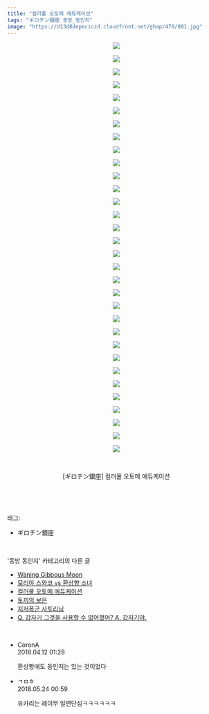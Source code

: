 ```yaml
---
title: "컬러풀 오토메 에듀케이션"
tags: "ギロチン銀座 동방_동인지"
image: "https://d13d8depeciczd.cloudfront.net/ghap/470/001.jpg"
---
```

<div class="article">
<p style="text-align: center; clear: none; float: none;"><img src="{{ site.imgserver12 }}/ghap/470/001.jpg"/></p>
<p style="text-align: center; clear: none; float: none;"><img src="{{ site.imgserver12 }}/ghap/470/002.jpg"/></p>
<p style="text-align: center; clear: none; float: none;"><img src="{{ site.imgserver12 }}/ghap/470/003.jpg"/></p>
<p style="text-align: center; clear: none; float: none;"><img src="{{ site.imgserver12 }}/ghap/470/004.jpg"/></p>
<p style="text-align: center; clear: none; float: none;"><img src="{{ site.imgserver12 }}/ghap/470/005.jpg"/></p>
<p style="text-align: center; clear: none; float: none;"><img src="{{ site.imgserver12 }}/ghap/470/006.jpg"/></p>
<p style="text-align: center; clear: none; float: none;"><img src="{{ site.imgserver12 }}/ghap/470/007.jpg"/></p>
<p style="text-align: center; clear: none; float: none;"><img src="{{ site.imgserver12 }}/ghap/470/008.jpg"/></p>
<p style="text-align: center; clear: none; float: none;"><img src="{{ site.imgserver12 }}/ghap/470/009.jpg"/></p>
<p style="text-align: center; clear: none; float: none;"><img src="{{ site.imgserver12 }}/ghap/470/010.jpg"/></p>
<p style="text-align: center; clear: none; float: none;"><img src="{{ site.imgserver12 }}/ghap/470/011.jpg"/></p>
<p style="text-align: center; clear: none; float: none;"><img src="{{ site.imgserver12 }}/ghap/470/012.jpg"/></p>
<p style="text-align: center; clear: none; float: none;"><img src="{{ site.imgserver12 }}/ghap/470/013.jpg"/></p>
<p style="text-align: center; clear: none; float: none;"><img src="{{ site.imgserver12 }}/ghap/470/014.jpg"/></p>
<p style="text-align: center; clear: none; float: none;"><img src="{{ site.imgserver12 }}/ghap/470/015.jpg"/></p>
<p style="text-align: center; clear: none; float: none;"><img src="{{ site.imgserver12 }}/ghap/470/016.jpg"/></p>
<p style="text-align: center; clear: none; float: none;"><img src="{{ site.imgserver12 }}/ghap/470/017.jpg"/></p>
<p style="text-align: center; clear: none; float: none;"><img src="{{ site.imgserver12 }}/ghap/470/018.jpg"/></p>
<p style="text-align: center; clear: none; float: none;"><img src="{{ site.imgserver12 }}/ghap/470/019.jpg"/></p>
<p style="text-align: center; clear: none; float: none;"><img src="{{ site.imgserver12 }}/ghap/470/020.jpg"/></p>
<p style="text-align: center; clear: none; float: none;"><img src="{{ site.imgserver12 }}/ghap/470/021.jpg"/></p>
<p style="text-align: center; clear: none; float: none;"><img src="{{ site.imgserver12 }}/ghap/470/022.jpg"/></p>
<p style="text-align: center; clear: none; float: none;"><img src="{{ site.imgserver12 }}/ghap/470/023.jpg"/></p>
<p style="text-align: center; clear: none; float: none;"><img src="{{ site.imgserver12 }}/ghap/470/024.jpg"/></p>
<p style="text-align: center; clear: none; float: none;"><img src="{{ site.imgserver12 }}/ghap/470/025.jpg"/></p>
<p style="text-align: center; clear: none; float: none;"><img src="{{ site.imgserver12 }}/ghap/470/026.jpg"/></p>
<p style="text-align: center; clear: none; float: none;"><img src="{{ site.imgserver12 }}/ghap/470/027.jpg"/></p>
<p style="text-align: center; clear: none; float: none;"><img src="{{ site.imgserver12 }}/ghap/470/028.jpg"/></p>
<p style="text-align: center; clear: none; float: none;"><img src="{{ site.imgserver12 }}/ghap/470/029.jpg"/></p>
<p style="text-align: center; clear: none; float: none;"><img src="{{ site.imgserver12 }}/ghap/470/030.jpg"/></p>
<p style="text-align: center; clear: none; float: none;"><img src="{{ site.imgserver12 }}/ghap/470/031.jpg"/></p>
<p style="text-align: center; clear: none; float: none;"><img src="{{ site.imgserver12 }}/ghap/470/032.jpg"/></p>
<p style="text-align: center; clear: none; float: none;"><br/></p>
<p style="text-align: center; clear: none; float: none;">[ギロチン銀座] 컬러풀 오토메 에듀케이션</p>
<p><br/></p>
</div><br/>
<div class="tagTrail">
<p>태그: </p>
<ul>
<li>ギロチン銀座</li>
</ul>
</div><br/>
<div class="another">
<p>'동방 동인지' 카테고리의 다른 글</p>
<ul>
<li><a href="/ghap_474">Waning Gibbous Moon</a></li>
<li><a href="/ghap_471">모리야 스와코 vs 환상향 소녀</a></li>
<li><a href="/ghap_470">컬러풀 오토메 에듀케이션</a></li>
<li><a href="/ghap_469">토끼의 보은</a></li>
<li><a href="/ghap_468">지저폭군 사토리님</a></li>
<li><a href="/ghap_467">Q. 갑자기 그것을 사용할 수 없어졌어?  A. 갑자기야.</a></li>
</ul>
</div><br/>
<div class="cb_module cb_fluid">
<div class="cb_wrt cb_profile">
<div class="comment">
<ul>
<li class="cb_thumb_off" id="comment15237490">
<div class="cb_comment_area">
<div class="cb_info_area">
<div class="cb_section">
<span class="cb_nick_name">CoronA</span>
</div>
<div class="cb_section">
<span class="cb_date">2018.04.12 01:28 </span>
</div>
</div>
<div class="cb_dsc_comment">
<p class="cb_dsc">
											환상향에도 동인지는 있는 것이었다
										</p>
</div>
</div></li>
<li class="cb_thumb_off" id="comment15260821">
<div class="cb_comment_area">
<div class="cb_info_area">
<div class="cb_section">
<span class="cb_nick_name">ㄱㅁㅎ</span>
</div>
<div class="cb_section">
<span class="cb_date">2018.05.24 00:59 </span>
</div>
</div>
<div class="cb_dsc_comment">
<p class="cb_dsc">
											유카리는 레이무 일편단심ㅋㅋㅋㅋㅋㅋ
										</p>
</div>
</div></li>
</ul>
</div>
</div><!-- commentList close -->
</div><br/>
